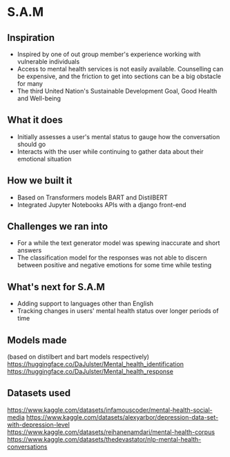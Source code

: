 # S.A.M

## Inspiration
- Inspired by one of out group member's experience working with vulnerable individuals
- Access to mental health services is not easily available. Counselling can be expensive, and the friction to get into sections can be a big obstacle for many
- The third United Nation's Sustainable Development Goal, Good Health and Well-being
## What it does
- Initially assesses a user's mental status to gauge how the conversation should go
- Interacts with the user while continuing to gather data about their emotional situation
## How we built it
- Based on Transformers models BART and DistilBERT
- Integrated Jupyter Notebooks APIs with a django front-end
## Challenges we ran into
- For a while the text generator model was spewing inaccurate and short answers
- The classification model for the responses was not able to discern between positive and negative emotions for some time while testing
## What's next for S.A.M
- Adding support to languages other than English
- Tracking changes in users' mental health status over longer periods of time

## Models made
(based on distilbert and bart models respectively)
https://huggingface.co/DaJulster/Mental_health_identification
https://huggingface.co/DaJulster/Mental_health_response


## Datasets used
https://www.kaggle.com/datasets/infamouscoder/mental-health-social-media
https://www.kaggle.com/datasets/alexyarbor/depression-data-set-with-depression-level
https://www.kaggle.com/datasets/reihanenamdari/mental-health-corpus
https://www.kaggle.com/datasets/thedevastator/nlp-mental-health-conversations
